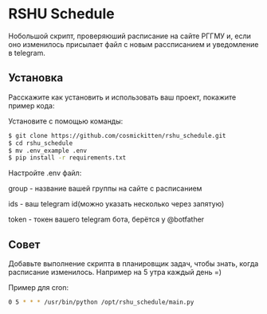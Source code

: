 # RSHU Schedule
Нобольшой скрипт, проверяюший расписание на сайте РГГМУ и, если оно изменилось присылает файл с новым рассписанием и уведомление в telegram.

## Установка
Расскажите как установить и использовать ваш проект, покажите пример кода:

Установите с помощью команды:
```sh
$ git clone https://github.com/cosmickitten/rshu_schedule.git
$ cd rshu_schedule
$ mv .env_example .env
$ pip install -r requirements.txt 
```
Настройте .env файл:

group   -   название вашей группы на сайте с расписанием

ids - ваш telegram id(можно указать несколько через запятую)

token - токен вашего telegram бота, берётся у @botfather



## Совет
Добавьте выполнение скрипта в планировщик задач, чтобы знать, когда расписание изменилось. Например на 5 утра каждый день =)

Пример для cron:
```sh
0 5 * * * /usr/bin/python /opt/rshu_schedule/main.py
```